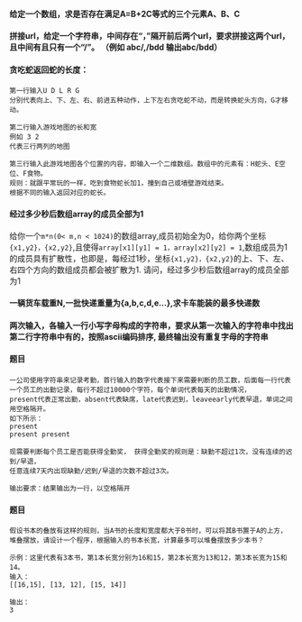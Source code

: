 #### 给定一个数组，求是否存在满足A=B+2C等式的三个元素A、B、C

#### 拼接url，给定一个字符串，中间存在“，”隔开前后两个url，要求拼接这两个url，且中间有且只有一个“/”。 （例如 abc/,/bdd 输出abc/bdd）


#### 贪吃蛇返回蛇的长度：

```
第一行输入U D L R G
分别代表向上、下、左、右、前进五种动作，上下左右贪吃蛇不动，而是转换蛇头方向，G才移动。

第二行输入游戏地图的长和宽
例如 3 2
代表三行两列的地图

第三行输入此游戏地图各个位置的内容，即输入一个二维数组。数组中的元素有：H蛇头、E空位、F食物。
规则：就跟平常玩的一样，吃到食物蛇长加1，撞到自己或墙壁游戏结束。
根据不同的输入返回对应的蛇长。
```

#### 经过多少秒后数组array的成员全部为1

给你一个`m*n(0< m,n < 1024)`的数组array,成员初始全为0，给你两个坐标 `{x1,y2}，{x2,y2}`,且使得`array[x1][y1] = 1，array[x2][y2] = 1`,数组成员为1的成员具有扩散性，也即是，每经过1秒，坐标`{x1,y2}，{x2,y2}`的上、下、左、右四个方向的数组成员都会被扩散为1.
请问，经过多少秒后数组array的成员全部为1


#### 一辆货车载重N,一批快递重量为{a,b,c,d,e…},求卡车能装的最多快递数


#### 两次输入，各输入一行小写字母构成的字符串，要求从第一次输入的字符串中找出第二行字符串中有的，按照ascii编码排序, 最终输出没有重复字母的字符串

#### 题目

```
一公司使用字符串来记录考勤，首行输入的数字代表接下来需要判断的员工数，后面每一行代表一个员工的出勤记录，每行不超过10000个字符，每个单词代表每天的出勤情况，
present代表正常出勤，absent代表缺席，late代表迟到，leaveearly代表早退，单词之间用空格隔开。
如下所示：
present
present present

现需要判断每个员工是否能获得全勤奖， 获得全勤奖的规则是：缺勤不超过1次，没有连续的迟到/早退，
任意连续7天内出现缺勤/迟到/早退的次数不超过3次。

输出要求：结果输出为一行，以空格隔开

```

#### 题目

```
假设书本的叠放有这样的规则，当A书的长度和宽度都大于B书时，可以将其B书置于A的上方，堆叠摆放，请设计一个程序，根据输入的书本长宽，计算最多可以堆叠摆放多少本书？

示例：这里代表有3本书，第1本长宽分别为16和15，第2本长宽为13和12，第3本长宽为15和14。
输入：
[[16,15], [13, 12], [15, 14]]

输出：
3
```

